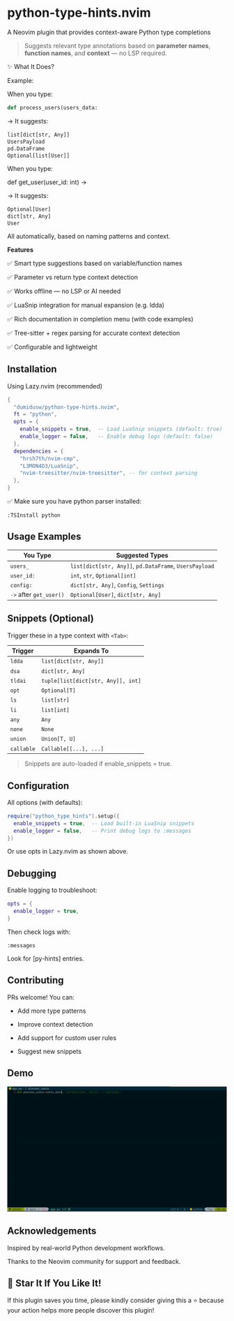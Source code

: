 # python-type-hints.nvim
A Neovim plugin that provides context-aware Python type completions

> Suggests relevant type annotations based on **parameter names**, **function names**, and **context** — no LSP required.

✨ What It Does?

Example:

When you type:

```python
def process_users(users_data:
```

→ It suggests:

```
list[dict[str, Any]]
UsersPayload
pd.DataFrame
Optional[list[User]]
```

When you type:

def get_user(user_id: int) -> 

→ It suggests:

```
Optional[User]
dict[str, Any]
User
```

All automatically, based on naming patterns and context.

**Features**

✅ Smart type suggestions based on variable/function names

✅ Parameter vs return type context detection

✅ Works offline — no LSP or AI needed

✅ LuaSnip integration for manual expansion (e.g. ldda<Tab>)

✅ Rich documentation in completion menu (with code examples)

✅ Tree-sitter + regex parsing for accurate context detection

✅ Configurable and lightweight

## Installation
Using Lazy.nvim (recommended)

```lua
{
  "dumidusw/python-type-hints.nvim",
  ft = "python",
  opts = {
    enable_snippets = true,  -- Load LuaSnip snippets (default: true)
    enable_logger = false,   -- Enable debug logs (default: false)
  },
  dependencies = {
    "hrsh7th/nvim-cmp",
    "L3MON4D3/LuaSnip",
    "nvim-treesitter/nvim-treesitter", -- for context parsing
  },
}
```

✅ Make sure you have python parser installed:

```
:TSInstall python
```

## Usage Examples


| You Type | Suggested Types |
|----------|-----------------|
| `users_` | `list[dict[str, Any]]`, `pd.DataFrame`, `UsersPayload` |
| `user_id:` | `int`, `str`, `Optional[int]` |
| `config:` | `dict[str, Any]`, `Config`, `Settings` |
| `->` after `get_user()` | `Optional[User]`, `dict[str, Any]` |

## Snippets (Optional)

Trigger these in a type context with `<Tab>`:

| Trigger | Expands To |
|--------|------------|
| `ldda` | `list[dict[str, Any]]` |
| `dsa`  | `dict[str, Any]` |
| `tldai` | `tuple[list[dict[str, Any]], int]` |
| `opt`  | `Optional[T]` |
| `ls`   | `list[str]` |
| `li`   | `list[int]` |
| `any`  | `Any` |
| `none` | `None` |
| `union` | `Union[T, U]` |
| `callable` | `Callable[[...], ...]` |

> Snippets are auto-loaded if enable_snippets = true.


## Configuration

All options (with defaults):

```lua
require("python_type_hints").setup({
  enable_snippets = true,  -- Load built-in LuaSnip snippets
  enable_logger = false,   -- Print debug logs to :messages
})
```

Or use opts in Lazy.nvim as shown above.

## Debugging

Enable logging to troubleshoot:

```lua
opts = {
  enable_logger = true,
}
```

Then check logs with:

```
:messages
```

Look for [py-hints] entries.

## Contributing
PRs welcome! You can:

- Add more type patterns

- Improve context detection

- Add support for custom user rules

- Suggest new snippets

## Demo
![Smart Python Type Hints in Action](docs/demo.gif)

## Acknowledgements
Inspired by real-world Python development workflows.

Thanks to the Neovim community for support and feedback.


## 🌟 Star It If You Like It!
If this plugin saves you time, please kindly consider giving this a ⭐ because your action helps more people discover this plugin!
